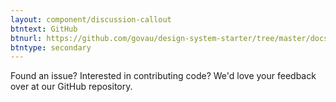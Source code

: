 ```yaml
---
layout: component/discussion-callout
btntext: GitHub
btnurl: https://github.com/govau/design-system-starter/tree/master/docs/basic
btntype: secondary
---
```


Found an issue? Interested in contributing code? We'd love your feedback over at our GitHub repository.
